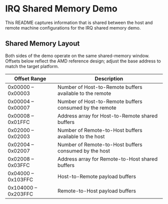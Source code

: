 # IRQ Shared Memory Demo

This README captures information that is shared between the host and remote
machine configurations for the IRQ shared memory demo.

## Shared Memory Layout

Both sides of the demo operate on the same shared-memory window. Offsets below
reflect the AMD reference design; adjust the base address to match the target
platform.

| Offset Range        | Description                                                          |
|---------------------|----------------------------------------------------------------------|
| 0x00000 – 0x00003   | Number of Host-to-Remote buffers available to the remote             |
| 0x00004 – 0x00007   | Number of Host-to-Remote buffers consumed by the remote              |
| 0x00008 – 0x01FFC   | Address array for Host-to-Remote shared buffers                      |
| 0x02000 – 0x02003   | Number of Remote-to-Host buffers available to the host               |
| 0x02004 – 0x02007   | Number of Remote-to-Host buffers consumed by the host                |
| 0x02008 – 0x03FFC   | Address array for Remote-to-Host shared buffers                      |
| 0x04000 – 0x103FFC  | Host-to-Remote payload buffers                                       |
| 0x104000 – 0x203FFC | Remote-to-Host payload buffers                                       |

